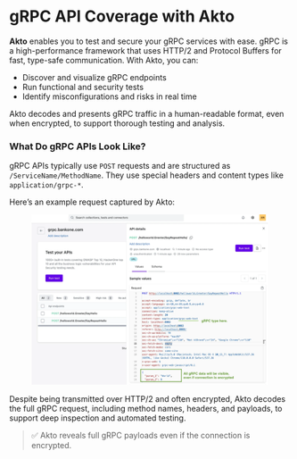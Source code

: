# gRPC API Coverage with Akto

**Akto** enables you to test and secure your gRPC services with ease. gRPC is a high-performance framework that uses HTTP/2 and Protocol Buffers for fast, type-safe communication. With Akto, you can:

* Discover and visualize gRPC endpoints
* Run functional and security tests
* Identify misconfigurations and risks in real time

Akto decodes and presents gRPC traffic in a human-readable format, even when encrypted, to support thorough testing and analysis.

### What Do gRPC APIs Look Like?

gRPC APIs typically use `POST` requests and are structured as `/ServiceName/MethodName`. They use special headers and content types like `application/grpc-*`.

Here’s an example request captured by Akto:

<figure><img src="../../.gitbook/assets/image.png" alt=""><figcaption></figcaption></figure>

Despite being transmitted over HTTP/2 and often encrypted, Akto decodes the full gRPC request, including method names, headers, and payloads, to support deep inspection and automated testing.

> ✅ Akto reveals full gRPC payloads even if the connection is encrypted.
